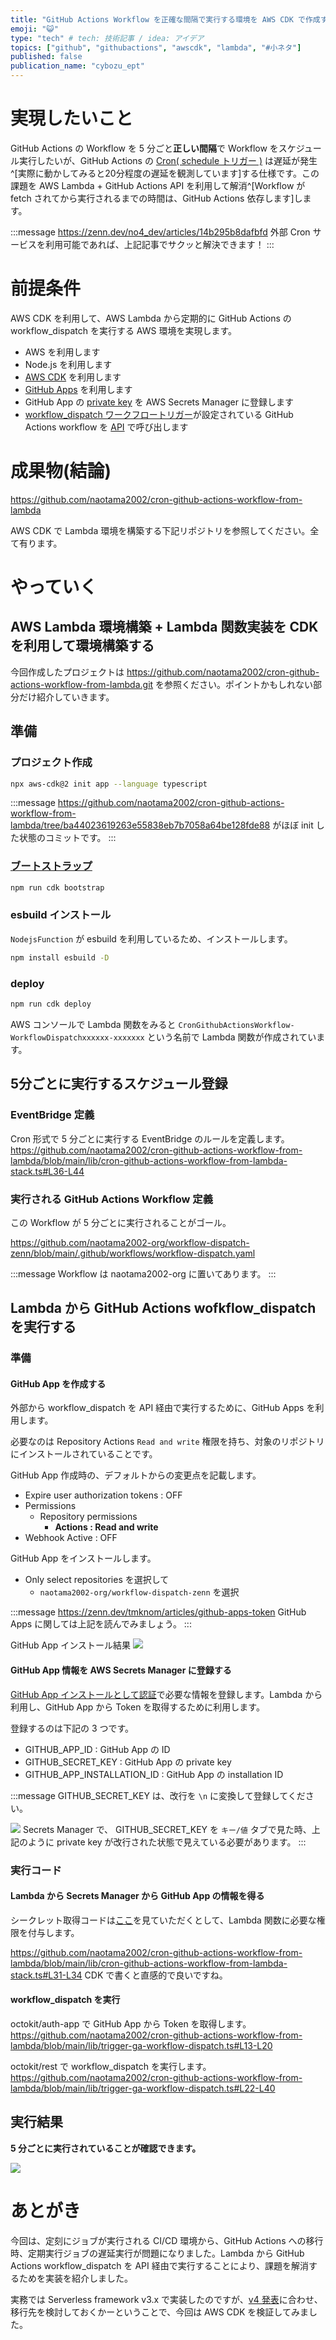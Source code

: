 ```yaml
---
title: "GitHub Actions Workflow を正確な間隔で実行する環境を AWS CDK で作成する方法"
emoji: "😺"
type: "tech" # tech: 技術記事 / idea: アイデア
topics: ["github", "githubactions", "awscdk", "lambda", "#小ネタ"]
published: false
publication_name: "cybozu_ept"
---
```


# 実現したいこと

GitHub Actions の Workflow を 5 分ごと**正しい間隔**で Workflow をスケジュール実行したいが、GitHub Actions の [Cron( schedule トリガー )](https://docs.github.com/en/actions/using-workflows/events-that-trigger-workflows#schedule) は遅延が発生^[実際に動かしてみると20分程度の遅延を観測しています]する仕様です。この課題を AWS Lambda + GitHub Actions API を利用して解消^[Workflow が fetch されてから実行されるまでの時間は、GitHub Actions 依存します]します。

:::message
https://zenn.dev/no4_dev/articles/14b295b8dafbfd
外部 Cron サービスを利用可能であれば、上記記事でサクッと解決できます！
:::

# 前提条件

AWS CDK を利用して、AWS Lambda から定期的に GitHub Actions の workflow_dispatch を実行する AWS 環境を実現します。

- AWS を利用します
- Node.js を利用します
- [AWS CDK](https://docs.aws.amazon.com/ja_jp/cdk/v2/guide/home.html) を利用します
- [GitHub Apps](https://docs.github.com/apps) を利用します
- GitHub App の [private key](https://docs.github.com/ja/apps/creating-github-apps/authenticating-with-a-github-app/managing-private-keys-for-github-apps) を AWS Secrets Manager に登録します
- [workflow_dispatch ワークフロートリガー](https://docs.github.com/ja/actions/using-workflows/manually-running-a-workflow#configuring-a-workflow-to-run-manually)が設定されている GitHub Actions workflow を [API](https://docs.github.com/ja/rest/actions/workflows?apiVersion=2022-11-28#list-repository-workflows) で呼び出します

# 成果物(結論)

https://github.com/naotama2002/cron-github-actions-workflow-from-lambda

AWS CDK で Lambda 環境を構築する下記リポジトリを参照してください。全て有ります。


# やっていく

## AWS Lambda 環境構築 + Lambda 関数実装を CDK を利用して環境構築する

今回作成したプロジェクトは https://github.com/naotama2002/cron-github-actions-workflow-from-lambda.git を参照ください。ポイントかもしれない部分だけ紹介していきます。

## 準備

### プロジェクト作成

```bash
npx aws-cdk@2 init app --language typescript
```

:::message
https://github.com/naotama2002/cron-github-actions-workflow-from-lambda/tree/ba44023619263e55838eb7b7058a64be128fde88
がほぼ init した状態のコミットです。
:::


### [ブートストラップ](https://docs.aws.amazon.com/ja_jp/cdk/v2/guide/bootstrapping.html)

```bash
npm run cdk bootstrap
```

### esbuild インストール

`NodejsFunction` が esbuild を利用しているため、インストールします。

```bash
npm install esbuild -D
```

### deploy

```bash
npm run cdk deploy
```

AWS コンソールで Lambda 関数をみると `CronGithubActionsWorkflow-WorkflowDispatchxxxxxx-xxxxxxx` という名前で Lambda 関数が作成されています。

## 5分ごとに実行するスケジュール登録

### EventBridge 定義

Cron 形式で 5 分ごとに実行する EventBridge のルールを定義します。
https://github.com/naotama2002/cron-github-actions-workflow-from-lambda/blob/main/lib/cron-github-actions-workflow-from-lambda-stack.ts#L36-L44

### 実行される GitHub Actions Workflow 定義

この Workflow が 5 分ごとに実行されることがゴール。

https://github.com/naotama2002-org/workflow-dispatch-zenn/blob/main/.github/workflows/workflow-dispatch.yaml

:::message
Workflow は naotama2002-org に置いてあります。
:::

## Lambda から GitHub Actions wofkflow_dispatch を実行する

### 準備

#### GitHub App を作成する

外部から workflow_dispatch を API 経由で実行するために、GitHub Apps を利用します。

必要なのは Repository Actions `Read and write` 権限を持ち、対象のリポジトリにインストールされていることです。

GitHub App 作成時の、デフォルトからの変更点を記載します。

- Expire user authorization tokens : OFF
- Permissions
  - Repository permissions
    - **Actions : Read and write**
- Webhook Active : OFF

GitHub App をインストールします。

- Only select repositories を選択して
  - `naotama2002-org/workflow-dispatch-zenn` を選択

:::message
https://zenn.dev/tmknom/articles/github-apps-token
GitHub Apps に関しては上記を読んでみましょう。
:::

GitHub App インストール結果
![](https://storage.googleapis.com/zenn-user-upload/0c6e720ca4c6-20231030.png)

#### GitHub App 情報を AWS Secrets Manager に登録する

[GitHub App インストールとして認証](https://docs.github.com/ja/apps/creating-github-apps/authenticating-with-a-github-app/authenticating-as-a-github-app-installation)で必要な情報を登録します。Lambda から利用し、GitHub App から Token を取得するために利用します。

登録するのは下記の 3 つです。

- GITHUB_APP_ID : GitHub App の ID
- GITHUB_SECRET_KEY : GitHub App の private key
- GITHUB_APP_INSTALLATION_ID : GitHub App の installation ID

:::message
GITHUB_SECRET_KEY は、改行を `\n` に変換して登録してください。

![](https://storage.googleapis.com/zenn-user-upload/37f30285ddc5-20231030.png)
Secrets Manager で、 GITHUB_SECRET_KEY を `キー/値` タブで見た時、上記のように private key が改行された状態で見えている必要があります。
:::

### 実行コード

#### Lambda から Secrets Manager から GitHub App の情報を得る

シークレット取得コードは[ここ](https://github.com/naotama2002/cron-github-actions-workflow-from-lambda/blob/main/lib/secrets.ts)を見ていただくとして、Lambda 関数に必要な権限を付与します。

https://github.com/naotama2002/cron-github-actions-workflow-from-lambda/blob/main/lib/cron-github-actions-workflow-from-lambda-stack.ts#L31-L34
CDK で書くと直感的で良いですね。

#### workflow_dispatch を実行

octokit/auth-app で GitHub App から Token を取得します。
https://github.com/naotama2002/cron-github-actions-workflow-from-lambda/blob/main/lib/trigger-ga-workflow-dispatch.ts#L13-L20

octokit/rest で workflow_dispatch を実行します。
https://github.com/naotama2002/cron-github-actions-workflow-from-lambda/blob/main/lib/trigger-ga-workflow-dispatch.ts#L22-L40

## 実行結果

**5 分ごとに実行されていることが確認できます。**

![](https://storage.googleapis.com/zenn-user-upload/c206261102eb-20231030.png)

# あとがき

今回は、定刻にジョブが実行される CI/CD 環境から、GitHub Actions への移行時、定期実行ジョブの遅延実行が問題になりました。Lambda から GitHub Actions workflow_dispatch を API 経由で実行することにより、課題を解消するためを実装を紹介しました。

実務では Serverless framework v3.x で実装したのですが、[v4 発表](https://www.serverless.com/blog/serverless-framework-v4-a-new-model)に合わせ、移行先を検討しておくかーということで、今回は AWS CDK を検証してみました。
